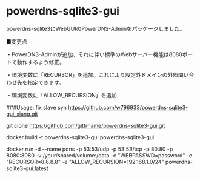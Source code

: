 powerdns-sqlite3-gui
================

powerdns-sqlite3にWebGUIのPowerDNS-Adminをパッケージしました。

■変更点

・PowerDNS-Adminが追加、それに伴い標準のWebサーバー機能は8080ポートで動作するよう修正。

・環境変数に「RECURSOR」を追加。これにより設定外ドメインの外部問い合わせ先を指定できます。

・環境変数に「ALLOW_RECURSION」を追加

###Usage:
fix  slave  syn 
https://github.com/w796933/powerdns-sqlite3-gui_xiang.git


git clone https://github.com/gittrname/powerdns-sqlite3-gui.git

docker build -t powerdns-sqlite3-gui powerdns-sqlite3-gui

docker run -d --name pdns -p 53:53/udp -p 53:53/tcp -p 80:80 -p 8080:8080 -v /your/shared/volume:/data -e "WEBPASSWD=password" -e "RECURSOR=8.8.8.8" -e "ALLOW_RECURSION=192.168.1.0/24" powerdns-sqlite3-gui:latest
